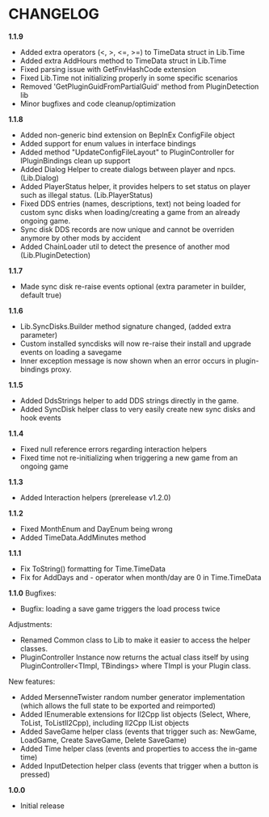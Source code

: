 # CHANGELOG
**1.1.9**
- Added extra operators (<, >, <=, >=) to TimeData struct in Lib.Time
- Added extra AddHours method to TimeData struct in Lib.Time
- Fixed parsing issue with GetFnvHashCode extension
- Fixed Lib.Time not initializing properly in some specific scenarios
- Removed 'GetPluginGuidFromPartialGuid' method from PluginDetection lib
- Minor bugfixes and code cleanup/optimization

**1.1.8**
- Added non-generic bind extension on BepInEx ConfigFile object
- Added support for enum values in interface bindings
- Added method "UpdateConfigFileLayout" to PluginController for IPluginBindings clean up support
- Added Dialog Helper to create dialogs between player and npcs. (Lib.Dialog)
- Added PlayerStatus helper, it provides helpers to set status on player such as illegal status. (Lib.PlayerStatus)
- Fixed DDS entries (names, descriptions, text) not being loaded for custom sync disks when loading/creating a game from an already ongoing game.
- Sync disk DDS records are now unique and cannot be overriden anymore by other mods by accident
- Added ChainLoader util to detect the presence of another mod (Lib.PluginDetection)

**1.1.7**
- Made sync disk re-raise events optional (extra parameter in builder, default true)

**1.1.6**
- Lib.SyncDisks.Builder method signature changed, (added extra parameter)
- Custom installed syncdisks will now re-raise their install and upgrade events on loading a savegame
- Inner exception message is now shown when an error occurs in plugin-bindings proxy.

**1.1.5**
- Added DdsStrings helper to add DDS strings directly in the game.
- Added SyncDisk helper class to very easily create new sync disks and hook events

**1.1.4**
- Fixed null reference errors regarding interaction helpers
- Fixed time not re-initializing when triggering a new game from an ongoing game

**1.1.3**
- Added Interaction helpers (prerelease v1.2.0)

**1.1.2**
- Fixed MonthEnum and DayEnum being wrong
- Added TimeData.AddMinutes method

**1.1.1**
- Fix ToString() formatting for Time.TimeData
- Fix for AddDays and - operator when month/day are 0 in Time.TimeData

**1.1.0**
Bugfixes:
- Bugfix: loading a save game triggers the load process twice

Adjustments:
- Renamed Common class to Lib to make it easier to access the helper classes.
- PluginController Instance now returns the actual class itself by using PluginController<TImpl, TBindings> where TImpl is your Plugin class.

New features:
- Added MersenneTwister random number generator implementation (which allows the full state to be exported and reimported)
- Added IEnumerable extensions for Il2Cpp list objects (Select, Where, ToList, ToListIl2Cpp), including Il2Cpp IList objects
- Added SaveGame helper class (events that trigger such as: NewGame, LoadGame, Create SaveGame, Delete SaveGame)
- Added Time helper class (events and properties to access the in-game time)
- Added InputDetection helper class (events that trigger when a button is pressed)

**1.0.0**
- Initial release